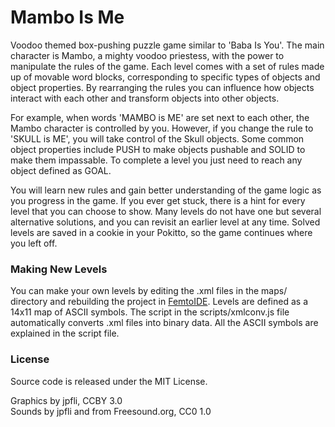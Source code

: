 # Mambo Is Me
Voodoo themed box-pushing puzzle game similar to 'Baba Is You'. The main character is Mambo, a mighty voodoo priestess, with the power to manipulate the rules of the game. Each level comes with a set of rules made up of movable word blocks, corresponding to specific types of objects and object properties. By rearranging the rules you can influence how objects interact with each other and transform objects into other objects.

For example, when words 'MAMBO is ME' are set next to each other, the Mambo character is controlled by you. However, if you change the rule to 'SKULL is ME', you will take control of the Skull objects. Some common object properties include PUSH to make objects pushable and SOLID to make them impassable. To complete a level you just need to reach any object defined as GOAL.

You will learn new rules and gain better understanding of the game logic as you progress in the game. If you ever get stuck, there is a hint for every level that you can choose to show. Many levels do not have one but several alternative solutions, and you can revisit an earlier level at any time. Solved levels are saved in a cookie in your Pokitto, so the game continues where you left off.

### Making New Levels

You can make your own levels by editing the .xml files in the maps/ directory and rebuilding the project in [FemtoIDE](https://github.com/felipemanga/FemtoIDE). Levels are defined as a 14x11 map of ASCII symbols. The script in the scripts/xmlconv.js file automatically converts .xml files into binary data. All the ASCII symbols are explained in the script file.

### License
Source code is released under the MIT License.

Graphics by jpfli, CCBY 3.0\
Sounds by jpfli and from Freesound.org, CC0 1.0
